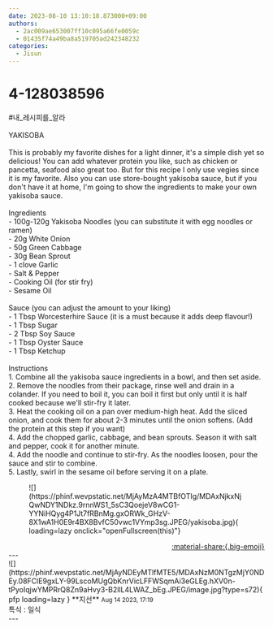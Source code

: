 ```yaml
---
date: 2023-08-10 13:10:18.873000+09:00
authors:
  - 2ac009ae653007ff10c095a66fe0059c
  - 01435f74a49ba8a519705ad242348232
categories:
  - Jisun
---
```


# 4-128038596

<div class="post-container" markdown="1">
<div class="content-container md-sidebar__scrollwrap" markdown="1">

\#내_레시피를_알라<br> <br>YAKISOBA<br> <br>This is probably my favorite dishes for a light dinner, it's a simple dish yet so delicious! You can add whatever protein you like, such as chicken or pancetta, seafood also great too. But for this recipe I only use vegies since it is my favorite. Also you can use store-bought yakisoba sauce, but if you don't have it at home, I'm going to show the ingredients to make your own yakisoba sauce.<br> <br>Ingredients<br>- 100g-120g Yakisoba Noodles (you can substitute it with egg noodles or ramen)<br>- 20g White Onion<br>- 50g Green Cabbage<br>- 30g Bean Sprout<br>- 1 clove Garlic <br>- Salt &amp; Pepper<br>- Cooking Oil (for stir fry)<br>- Sesame Oil<br> <br>Sauce (you can adjust the amount to your liking)<br>- 1 Tbsp Worcesterhire Sauce (it is a must because it adds deep flavour!)<br>- 1 Tbsp Sugar<br>- 2 Tbsp Soy Sauce<br>- 1 Tbsp Oyster Sauce<br>- 1 Tbsp Ketchup<br> <br>Instructions<br>1. Combine all the yakisoba sauce ingredients in a bowl, and then set aside.<br>2. Remove the noodles from their package, rinse well and drain in a colander. If you need to boil it, you can boil it first but only until it is half cooked because we'll stir-fry it later.<br>3. Heat the cooking oil on a pan over medium-high heat. Add the sliced onion, and cook them for about 2-3 minutes until the onion softens. (Add the protein at this step if you want)<br>4. Add the chopped garlic, cabbage, and bean sprouts. Season it with salt and pepper, cook it for another minute.<br>4. Add the noodle and continue to stir-fry. As the noodles loosen, pour the sauce and stir to combine. <br>5. Lastly, swirl in the sesame oil before serving it on a plate.<br> 
<figure markdown="1">
![](https://phinf.wevpstatic.net/MjAyMzA4MTBfOTIg/MDAxNjkxNjQwNDY1NDkz.9rnnWS1_5sC3QoejeV8wCG1-YYNiHQyg4P1Jt7fRBnMg.gxORWk_GHzV-8X1wA1H0E9r4BX8BvfC50vwc1VYmp3sg.JPEG/yakisoba.jpg){ loading=lazy onclick="openFullscreen(this)"}
</figure>
 

</div>
</div>

<div style="text-align: right;" markdown="1">
<a href="https://weverse.io/fromis9/fanpost/4-128038596" style="text-align: right;">:material-share:{.big-emoji}</a>
</div>
---

<div class="comments-container md-sidebar__scrollwrap" markdown="1">
<div class="comment" markdown="1">
<div class='id-container' markdown="1">
![](https://phinf.wevpstatic.net/MjAyNDEyMTlfMTE5/MDAxNzM0NTgzMjY0NDEy.08FClE9gxLY-99LscoMUgQbKnrVicLFFWSqmAi3eGLEg.hXV0n-tPyoIqjwYMPRrQ8Zn9aHvy3-B2llL4LWAZ_bEg.JPEG/image.jpg?type=s72){ pfp loading=lazy }
**<span class="artist">지선</span>** <small>Aug 14 2023, 17:19</small><br>
</div>
<div class='comment-body' markdown="1">
특식 : 일식
</div>
</div>
</div>
---
